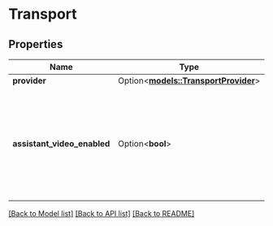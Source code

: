 # Transport

## Properties

Name | Type | Description | Notes
------------ | ------------- | ------------- | -------------
**provider** | Option<[**models::TransportProvider**](TransportProvider.md)> |  | [optional]
**assistant_video_enabled** | Option<**bool**> | This is determines whether the assistant will have video enabled.  Only relevant for `webCall` type. | [optional]

[[Back to Model list]](../README.md#documentation-for-models) [[Back to API list]](../README.md#documentation-for-api-endpoints) [[Back to README]](../README.md)


